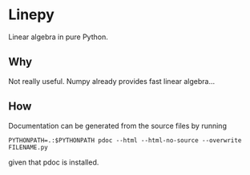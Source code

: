 # Linepy

Linear algebra in pure Python.

## Why

Not really useful.  Numpy already provides fast linear algebra...

## How

Documentation can be generated from the source files by running

    PYTHONPATH=.:$PYTHONPATH pdoc --html --html-no-source --overwrite FILENAME.py
    
given that pdoc is installed.
